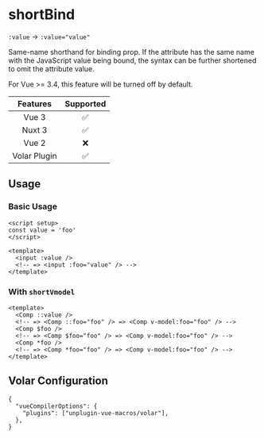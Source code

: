 # shortBind <PackageVersion name="@vue-macros/short-bind" />

<StabilityLevel level="stable" />

`:value` -> `:value="value"`

Same-name shorthand for binding prop. If the attribute has the same name with the JavaScript value being bound, the syntax can be further shortened to omit the attribute value.

For Vue >= 3.4, this feature will be turned off by default.

|   Features   |     Supported      |
| :----------: | :----------------: |
|    Vue 3     | :white_check_mark: |
|    Nuxt 3    | :white_check_mark: |
|    Vue 2     |        :x:         |
| Volar Plugin | :white_check_mark: |

## Usage

### Basic Usage

```vue twoslash
<script setup>
const value = 'foo'
</script>

<template>
  <input :value />
  <!-- => <input :foo="value" /> -->
</template>
```

### With `shortVmodel`

```vue
<template>
  <Comp ::value />
  <!-- => <Comp ::foo="foo" /> => <Comp v-model:foo="foo" /> -->
  <Comp $foo />
  <!-- => <Comp $foo="foo" /> => <Comp v-model:foo="foo" /> -->
  <Comp *foo />
  <!-- => <Comp *foo="foo" /> => <Comp v-model:foo="foo" /> -->
</template>
```

## Volar Configuration

```jsonc {3} [tsconfig.json]
{
  "vueCompilerOptions": {
    "plugins": ["unplugin-vue-macros/volar"],
  },
}
```
